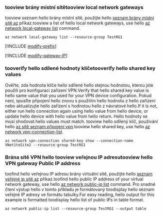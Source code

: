 ### <a name="tooview-local-network-gateways"></a><span data-ttu-id="70b36-101">tooview brány místní sítě</span><span class="sxs-lookup"><span data-stu-id="70b36-101">tooview local network gateways</span></span>

<span data-ttu-id="70b36-102">tooview seznam hello brány místní sítě, použijte hello [seznam brány místní sítě az](https://docs.microsoft.com/cli/azure/network/local-gateway#list) příkaz.</span><span class="sxs-lookup"><span data-stu-id="70b36-102">tooview a list of hello local network gateways, use hello [az network local-gateway list](https://docs.microsoft.com/cli/azure/network/local-gateway#list) command.</span></span>

```azurecli
az network local-gateway list --resource-group TestRG1
```

[!INCLUDE [modify-prefix](vpn-gateway-modify-ip-prefix-cli-include.md)]

[!INCLUDE [modify-gateway-IP](vpn-gateway-modify-lng-gateway-ip-cli-include.md)]

### <a name="tooverify-hello-shared-key-values"></a><span data-ttu-id="70b36-103">tooverify hello sdílené hodnoty klíče</span><span class="sxs-lookup"><span data-stu-id="70b36-103">tooverify hello shared key values</span></span>

<span data-ttu-id="70b36-104">Ověřte, zda hodnota klíče hello sdílené hello stejnou hodnotou, kterou jste použili pro konfiguraci zařízení VPN.</span><span class="sxs-lookup"><span data-stu-id="70b36-104">Verify that hello shared key value is hello same value that you used for your VPN device configuration.</span></span> <span data-ttu-id="70b36-105">Pokud není, spusťte připojení hello znovu s použitím hello hodnotu z hello zařízení nebo aktualizujte hello zařízení s hodnotou hello z návratové hello.</span><span class="sxs-lookup"><span data-stu-id="70b36-105">If it is not, either run hello connection again using hello value from hello device, or update hello device with hello value from hello return.</span></span> <span data-ttu-id="70b36-106">Hello hodnoty se musí shodovat.</span><span class="sxs-lookup"><span data-stu-id="70b36-106">hello values must match.</span></span> <span data-ttu-id="70b36-107">tooview hello sdílený klíč, používání hello [az sítě seznam připojení vpn](https://docs.microsoft.com/cli/azure/network/vpn-connection#list).</span><span class="sxs-lookup"><span data-stu-id="70b36-107">tooview hello shared key, use hello [az network vpn-connection-list](https://docs.microsoft.com/cli/azure/network/vpn-connection#list).</span></span>

```azurecli
az network vpn-connection shared-key show --connection-name VNet1toSite2 --resource-group TestRG1
```
### <a name="tooview-hello-vpn-gateway-public-ip-address"></a><span data-ttu-id="70b36-108">Brána sítě VPN hello tooview veřejnou IP adresu</span><span class="sxs-lookup"><span data-stu-id="70b36-108">tooview hello VPN gateway Public IP address</span></span>

<span data-ttu-id="70b36-109">toofind hello veřejnou IP adresu brány virtuální sítě, použijte hello [seznam veřejné ip sítě az](https://docs.microsoft.com/cli/azure/network/public-ip#list) příkaz.</span><span class="sxs-lookup"><span data-stu-id="70b36-109">toofind hello public IP address of your virtual network gateway, use hello [az network public-ip list](https://docs.microsoft.com/cli/azure/network/public-ip#list) command.</span></span> <span data-ttu-id="70b36-110">Pro snadné čtení výstup hello v tomto příkladu je formátovaný toodisplay hello seznam veřejné IP adresy ve formátu tabulky.</span><span class="sxs-lookup"><span data-stu-id="70b36-110">For easy reading, hello output for this example is formatted toodisplay hello list of public IPs in table format.</span></span>

```azurecli
az network public-ip list --resource-group TestRG1 --output table
```
